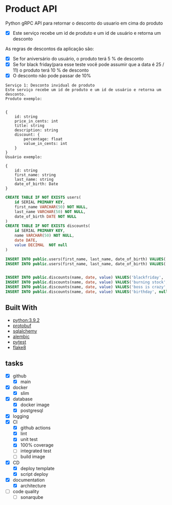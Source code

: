 # Product API

Python gRPC API para retornar o desconto do usuario em cima do produto

- [x] Este serviço recebe um id de produto e um id de usuário e retorna um desconto

As regras de descontos da aplicação são:
- [x] Se for aniversário do usuário, o produto terá 5 % de desconto
- [x] Se for black friday(para esse teste você pode assumir que a data é 25 / 11) o produto terá 10 % de desconto
- [x] O desconto não pode passar de 10%

```
Serviço 1: Desconto invidual de produto
Este serviço recebe um id de produto e um id de usuário e retorna um desconto.
Produto exemplo:


{
    id: string
    price_in_cents: int
    title: string
    description: string
    discount: {
        percentage: float
        value_in_cents: int
    }
}
Usuário exemplo:

{
    id: string
    first_name: string
    last_name: string
    date_of_birth: Date
}
```

```sql
CREATE TABLE IF NOT EXISTS users(
    id SERIAL PRIMARY KEY,
    first_name VARCHAR(50) NOT NULL,
    last_name VARCHAR(50) NOT NULL,
    date_of_birth DATE NOT NULL
)
CREATE TABLE IF NOT EXISTS discounts(
    id SERIAL PRIMARY KEY,
    name VARCHAR(50) NOT NULL,
    date DATE,
    value DECIMAL  NOT null
)

INSERT INTO public.users(first_name, last_name, date_of_birth) VALUES('Thor', 'Odinson', '2021-02-28')
INSERT INTO public.users(first_name, last_name, date_of_birth) VALUES('Loki', 'Odinson', NOW())


INSERT INTO public.discounts(name, date, value) VALUES('blackfriday', '2021-11-25', 5)
INSERT INTO public.discounts(name, date, value) VALUES('burning stock', NOW(), 10.5)
INSERT INTO public.discounts(name, date, value) VALUES('boss is crazy', NOW(), 8)
INSERT INTO public.discounts(name, date, value) VALUES('birthday', null, 10)

```

## Built With
- [python:3.9.2](https://www.python.org/downloads/release/python-392/)
- [protobuf](https://github.com/protocolbuffers/protobuf)
- [sqlalchemy](https://www.sqlalchemy.org/)
- [alembic](https://alembic.sqlalchemy.org/en/latest/)
- [pytest](https://docs.pytest.org/en/stable/)
- [flake8](https://flake8.pycqa.org/en/latest/)

## tasks
- [x] github
    - [x] main
- [x] docker
    - [x] slim
- [x] database
    - [x] docker image
    - [x] postgresql
- [x] logging
- [x] CI
    - [x] github actions
    - [x] lint
    - [x] unit test
    - [x] 100% coverage
    - [ ] integrated test
    - [ ] build image
- [x] CD
    - [x] deploy template
    - [x] script deploy
- [x] documentation
    - [x] architecture
- [ ] code quality 
    - [ ] sonarqube
